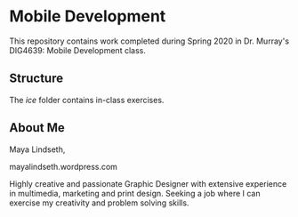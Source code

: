 # Mobile Development
This repository contains work completed during Spring 2020 in Dr. Murray's DIG4639: Mobile Development class.

## Structure
The *ice* folder contains in-class exercises. 

## About Me
Maya Lindseth,

mayalindseth.wordpress.com

Highly creative and passionate Graphic Designer with extensive experience in multimedia, marketing and print design. Seeking a job where I can exercise my creativity and problem solving skills.
